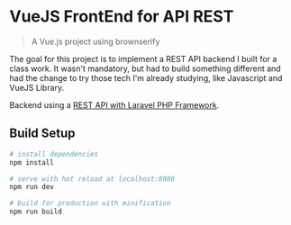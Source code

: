 # VueJS FrontEnd for API REST

> A Vue.js project using brownserify

The goal for this project is to implement a REST API backend I built for a class work.
It wasn't mandatory, but had to build something different and had the change to try 
those tech I'm already studying, like Javascript and VueJS Library.

Backend using a [REST API with Laravel PHP Framework](https://github.com/sobralense/restphp-quentinhas).

## Build Setup

``` bash
# install dependencies
npm install

# serve with hot reload at localhost:8080
npm run dev

# build for production with minification
npm run build
```
